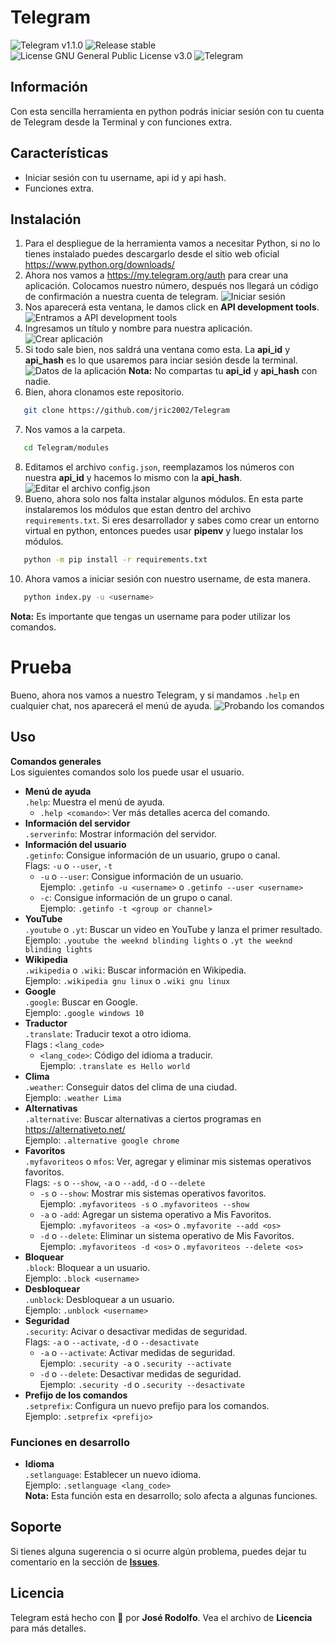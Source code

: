 # Telegram
![Telegram v1.1.0](https://img.shields.io/badge/Telegram-v1.1.0-brightgreen)
![Release stable](https://img.shields.io/badge/Release-stable-brightgreen)
![License GNU General Public License v3.0](https://img.shields.io/badge/License-GNU%20General%20Public%20License%20v3.0-blue)
![Telegram](https://github.com/jric2002/Telegram/blob/master/.images/Telegram.png)

## Información
Con esta sencilla herramienta en python podrás iniciar sesión con tu cuenta de Telegram desde la Terminal y con funciones extra.

## Características
* Iniciar sesión con tu username, api id y api hash.
* Funciones extra.

## Instalación
1. Para el despliegue de la herramienta vamos a necesitar Python, si no lo tienes instalado puedes descargarlo desde el sitio web oficial https://www.python.org/downloads/
2. Ahora nos vamos a https://my.telegram.org/auth para crear una aplicación. Colocamos nuestro número, después nos llegará un código de confirmación a nuestra cuenta de telegram.
![Iniciar sesión](https://github.com/jric2002/Telegram/blob/master/.images/iniciar-sesion-my-telegram.png)
3. Nos aparecerá esta ventana, le damos click en **API development tools**.
![Entramos a API development tools](https://github.com/jric2002/Telegram/blob/master/.images/iniciar-sesion-my-telegram-2.png)
4. Ingresamos un título y nombre para nuestra aplicación.
![Crear aplicación](https://github.com/jric2002/Telegram/blob/master/.images/create-app.png)
5. Si todo sale bien, nos saldrá una ventana como esta. La **api_id** y **api_hash** es lo que usaremos para inciar sesión desde la terminal.
![Datos de la aplicación](https://github.com/jric2002/Telegram/blob/master/.images/app-telegram.png)
**Nota:** No compartas tu **api_id** y **api_hash** con nadie.
6. Bien, ahora clonamos este repositorio.
```bash
   git clone https://github.com/jric2002/Telegram
```
7. Nos vamos a la carpeta.
```bash
   cd Telegram/modules
```
8. Editamos el archivo `config.json`, reemplazamos los números con nuestra **api_id** y hacemos lo mismo con la **api_hash**.
![Editar el archivo config.json](https://github.com/jric2002/Telegram/blob/master/.images/config-json.png)
9. Bueno, ahora solo nos falta instalar algunos módulos. En esta parte instalaremos los módulos que estan dentro del archivo `requirements.txt`. Si eres desarrollador y sabes como crear un entorno virtual en python, entonces puedes usar **pipenv** y luego instalar los módulos.
```bash
   python -m pip install -r requirements.txt
```
10. Ahora vamos a iniciar sesión con nuestro username, de esta manera.
```bash
   python index.py -u <username>
```
**Nota:** Es importante que tengas un username para poder utilizar los comandos.

# Prueba
Bueno, ahora nos vamos a nuestro Telegram, y si mandamos `.help` en cualquier chat, nos aparecerá el menú de ayuda.
![Probando los comandos](https://github.com/jric2002/Telegram/blob/master/.images/prueba-telegram.png)

## Uso
**Comandos generales**  
Los siguientes comandos solo los puede usar el usuario.  
* **Menú de ayuda**  
  `.help`: Muestra el menú de ayuda.  
  * `.help <comando>`: Ver más detalles acerca del comando.  
* **Información del servidor**  
  `.serverinfo`: Mostrar información del servidor.
* **Información del usuario**  
  `.getinfo`: Consigue información de un usuario, grupo o canal.  
  Flags: `-u` o `--user`, `-t`  
  * `-u` o `--user`: Consigue información de un usuario.  
    Ejemplo: `.getinfo -u <username>` o `.getinfo --user <username>`
  * `-c`: Consigue información de un grupo o canal.  
    Ejemplo: `.getinfo -t <group or channel>`
* **YouTube**  
  `.youtube` o `.yt`: Buscar un video en YouTube y lanza el primer resultado.  
  Ejemplo: `.youtube the weeknd blinding lights` o `.yt the weeknd blinding lights`  
* **Wikipedia**  
  `.wikipedia` o `.wiki`: Buscar información en Wikipedia.  
  Ejemplo: `.wikipedia gnu linux` o `.wiki gnu linux`  
* **Google**  
  `.google`: Buscar en Google.  
  Ejemplo: `.google windows 10`  
* **Traductor**  
  `.translate`: Traducir texot a otro idioma.  
  Flags : `<lang_code>`  
  * `<lang_code>`: Código del idioma a traducir.  
    Ejemplo: `.translate es Hello world`  
* **Clima**  
  `.weather`: Conseguir datos del clima de una ciudad.  
  Ejemplo: `.weather Lima`  
* **Alternativas**  
  `.alternative`: Buscar alternativas a ciertos programas en https://alternativeto.net/  
  Ejemplo: `.alternative google chrome`  
* **Favoritos**  
  `.myfavoriteos` o `mfos`: Ver, agregar y eliminar mis sistemas operativos favoritos.   
  Flags: `-s` o `--show`, `-a` o `--add`, `-d` o `--delete`  
  * `-s` o `--show`: Mostrar mis sistemas operativos favoritos.  
    Ejemplo: `.myfavoriteos -s` o `.myfavoriteos --show`  
  * `-a` o `-add`: Agregar un sistema operativo a Mis Favoritos.  
    Ejemplo: `.myfavoriteos -a <os>` o `.myfavorite --add <os>`  
  * `-d` o `--delete`: Eliminar un sistema operativo de Mis Favoritos.
    Ejemplo: `.myfavoriteos -d <os>` o `.myfavoriteos --delete <os>`  
* **Bloquear**  
  `.block`: Bloquear a un usuario.  
  Ejemplo: `.block <username>`  
* **Desbloquear**  
  `.unblock`: Desbloquear a un usuario.  
  Ejemplo: `.unblock <username>`  
* **Seguridad**  
  `.security`: Acivar o desactivar medidas de seguridad.  
  Flags: `-a` o `--activate`, `-d` o `--desactivate`  
  * `-a` o `--activate`: Activar medidas de seguridad.  
    Ejemplo: `.security -a` o `.security --activate`  
  * `-d` o `--delete`: Desactivar medidas de seguridad.  
    Ejemplo: `.security -d` o `.security --desactivate`  
* **Prefijo de los comandos**  
  `.setprefix`: Configura un nuevo prefijo para los comandos.  
  Ejemplo: `.setprefix <prefijo>`  

### Funciones en desarrollo
* **Idioma**  
  `.setlanguage`: Establecer un nuevo idioma.  
  Ejemplo: `.setlanguage <lang_code>`  
**Nota:** Esta función esta en desarrollo; solo afecta a algunas funciones.

## Soporte
Si tienes alguna sugerencia o si ocurre algún problema, puedes dejar tu comentario en la sección de [**Issues**](https://github.com/jric2002/Telegram/issues).

## Licencia
Telegram está hecho con 💚 por **José Rodolfo**. Vea el archivo de **Licencia** para más detalles.